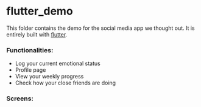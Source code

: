 # flutter_demo

This folder contains the demo for the social media app we thought out. It is entirely built with [flutter](https://docs.flutter.dev/).

### Functionalities:
- Log your current emotional status
- Profile page
- View your weekly progress
- Check how your close friends are doing

### Screens:
